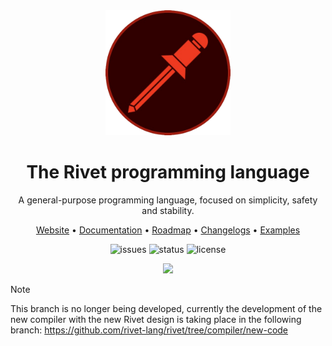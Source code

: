 <div align="center">

<img src="https://github.com/rivet-lang/logo/blob/main/logo.png" alt="Rivet logo" width="200" height="200"/>

# The Rivet programming language

A general-purpose programming language, focused on simplicity, safety and stability.

[Website](https://rivet-lang.github.io)
•
[Documentation](https://rivet-lang.github.io/docs)
•
[Roadmap](ROADMAP.md)
•
[Changelogs](changelogs/)
•
[Examples](examples/)

![issues](https://img.shields.io/github/issues/rivet-lang/rivet?style=flat-square)
![status](https://img.shields.io/badge/status-alpha-blue?style=flat-square)
![license](https://img.shields.io/github/license/rivet-lang/rivet?style=flat-square)

[![](https://dcbadge.vercel.app/api/server/thCA4VsWgs)](https://discord.gg/thCA4VsWgs)

</div>

> [!NOTE]
> This branch is no longer being developed, currently the development of the new compiler
> with the new Rivet design is taking place in the following branch: https://github.com/rivet-lang/rivet/tree/compiler/new-code
